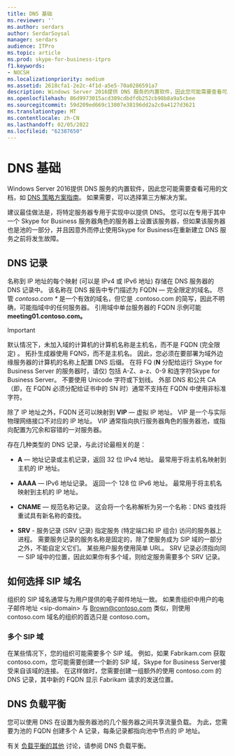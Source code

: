 ```yaml
---
title: DNS 基础
ms.reviewer: ''
ms.author: serdars
author: SerdarSoysal
manager: serdars
audience: ITPro
ms.topic: article
ms.prod: skype-for-business-itpro
f1.keywords:
- NOCSH
ms.localizationpriority: medium
ms.assetid: 2618cfa1-2e2c-4f1d-a5e5-70a0286591a7
description: Windows Server 2016提供 DNS 服务的内置软件，因此您可能需要查看可用的文档，如 DNS 策略方案指南。 如果需要，可以选择第三方解决方案。
ms.openlocfilehash: 86d9973015acd389cdbdfdb252cb98b8a9a5cbee
ms.sourcegitcommit: 59d209ed669c13807e38196dd2a2c0a4127d3621
ms.translationtype: MT
ms.contentlocale: zh-CN
ms.lasthandoff: 02/05/2022
ms.locfileid: "62387650"
---
```

# <a name="dns-basics"></a>DNS 基础
 
Windows Server 2016提供 DNS 服务的内置软件，因此您可能需要查看可用的文档，如 [DNS 策略方案指南](/windows-server/networking/dns/deploy/dns-policy-scenario-guide)。 如果需要，可以选择第三方解决方案。
  
建议最佳做法是，将特定服务器专用于实现中以提供 DNS。 您可以在专用于其中一个 Skype for Business 服务器角色的服务器上设置该服务器，但如果该服务器也是池的一部分，并且因意外而停止使用Skype for Business在重新建立 DNS 服务之前将发生故障。
  
## <a name="dns-records"></a>DNS 记录

名称到 IP 地址的每个映射 (可以是 IPv4 或 IPv6 地址) 存储在 DNS 服务器的 DNS 记录中。 该名称在 DNS 报告中专门描述为 FQDN — 完全限定的域名。 尽管 *contoso.com* *\** 是一个有效的域名，但它是 .contoso.com 的简写，因此不明确，可能指域中的任何服务器。 引用域中单台服务器的 FQDN 示例可能 **meeting01.contoso.com。**
  
> [!IMPORTANT]
> 默认情况下，未加入域的计算机的计算机名称是主机名，而不是 FQDN (完全限定) 。 拓扑生成器使用 FQNS，而不是主机名。 因此，您必须在要部署为域外边缘服务器的计算机的名称上配置 DNS 后缀。 在将 FQ (**N** 分配给运行 Skype for Business Server 的服务器时，请仅) 包括 A-Z、a-z、0-9 和连字符Skype for Business Server。 不要使用 Unicode 字符或下划线。 外部 DNS 和公共 CA（即，在 FQDN 必须分配给证书中的 SN 时）通常不支持在 FQDN 中使用非标准字符。
  
除了 IP 地址之外，FQDN 还可以映射到 **VIP** — 虚拟 IP 地址。 VIP 是一个与实际物理网络接口不对应的 IP 地址。 VIP 通常指向执行服务器角色的服务器池，或指向配置为冗余和容错的一对服务器。
  
存在几种类型的 DNS 记录，与此讨论最相关的是： 
  
- **A** — 地址记录或主机记录，返回 32 位 IPv4 地址。 最常用于将主机名映射到主机的 IP 地址。
    
- **AAAA** — IPv6 地址记录。 返回一个 128 位 IPv6 地址。 最常用于将主机名映射到主机的 IP 地址。
    
- **CNAME** — 规范名称记录。 这会将一个名称解析为另一个名称：DNS 查找将重试具有新名称的查找。
    
- **SRV** - 服务记录 (SRV 记录) 指定服务 (特定端口和 IP 组合) 访问的服务器上进程。 需要服务记录的服务名称是固定的，除了使服务成为 SIP 域的一部分之外，不能自定义它们。 某些用户服务使用简单 URL。 SRV 记录必须指向同一 SIP 域中的位置，因此如果你有多个域，则给定服务需要多个 SRV 记录。
    
## <a name="how-to-choose-a-sip-domain-name"></a>如何选择 SIP 域名
<a name="BK_NameSIP"> </a>

组织的 SIP 域名通常与为用户提供的电子邮件地址一致。 如果贵组织中用户的电子邮件地址 \<sip-domain\> 与 Brown@contoso.com 类似，则使用 contoso.com 域名的组织的首选只是 contoso.com。
  
### <a name="multiple-sip-domains"></a>多个 SIP 域

 在某些情况下，您的组织可能需要多个 SIP 域。 例如，如果 Fabrikam.com 获取 contoso.com，您可能需要创建一个新的 SIP 域，Skype for Business Server接受来自该域的连接。 在这样做时，您需要创建一组额外的使用 contoso.com 的 DNS 记录，其中新的 FQDN 显示 Fabrikam 请求的发送位置。
  
## <a name="dns-load-balancing"></a>DNS 负载平衡
<a name="BK_NameSIP"> </a>

您可以使用 DNS 在设置为服务器池的几个服务器之间共享流量负载。 为此，您需要为池的 FQDN 创建多个 A 记录，每条记录都指向池中节点的 IP 地址。
  
有关 [负载平衡的其他](../../plan-your-deployment/edge-server-deployments/advanced-edge-server-dns.md#DNSLB) 讨论，请参阅 DNS 负载平衡。
